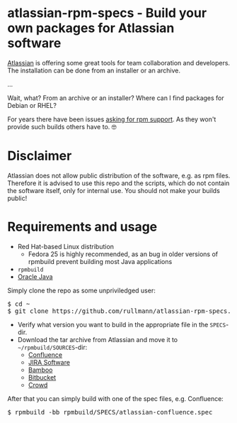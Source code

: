 # atlassian-rpm-specs - Build your own packages for Atlassian software

[Atlassian](https://www.atlassian.com/) is offering some great tools for team collaboration and developers.
The installation can be done from an installer or an archive.

...

Wait, what? From an archive or an installer?
Where can I find packages for Debian or RHEL?

For years there have been issues [asking for rpm support](https://jira.atlassian.com/browse/CONFSERVER-36902).
As they won't provide such builds others have to. 🤓

# Disclaimer

Atlassian does not allow public distribution of the software, e.g. as rpm files.
Therefore it is advised to use this repo and the scripts, which do not contain the software itself, only for internal use.
You should not make your builds public!

# Requirements and usage

* Red Hat-based Linux distribution
  * Fedora 25 is highly recommended, as an bug in older versions of rpmbuild prevent building most Java applications
* `rpmbuild`
* [Oracle Java](http://www.oracle.com/technetwork/java/javase/downloads/index-jsp-138363.html)

Simply clone the repo as some unpriviledged user:

<pre>
$ cd ~
$ git clone https://github.com/rullmann/atlassian-rpm-specs.git rpmbuild
</pre>

* Verify what version you want to build in the appropriate file in the `SPECS`-dir.
* Download the tar archive from Atlassian and move it to `~/rpmbuild/SOURCES`-dir:
  * [Confluence](https://www.atlassian.com/software/confluence/download)
  * [JIRA Software](https://www.atlassian.com/software/jira/download)
  * [Bamboo](https://www.atlassian.com/software/bamboo/download)
  * [Bitbucket](https://www.atlassian.com/software/bitbucket/download)
  * [Crowd](https://www.atlassian.com/software/crowd/download)

After that you can simply build with one of the spec files, e.g. Confluence:

<pre>
$ rpmbuild -bb rpmbuild/SPECS/atlassian-confluence.spec
</pre>

